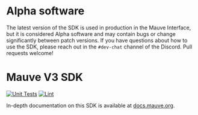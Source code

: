 # Alpha software

The latest version of the SDK is used in production in the Mauve Interface,
but it is considered Alpha software and may contain bugs or change significantly between patch versions.
If you have questions about how to use the SDK, please reach out in the `#dev-chat` channel of the Discord.
Pull requests welcome!

# Mauve V3 SDK

[![Unit Tests](https://github.com/violet-protocol/mauve-v3-sdk/workflows/Unit%20Tests/badge.svg)](https://github.com/violet-protocol/mauve-v3-sdk/actions?query=workflow%3A%22Unit+Tests%22)
[![Lint](https://github.com/violet-protocol/mauve-v3-sdk/workflows/Lint/badge.svg)](https://github.com/violet-protocol/mauve-v3-sdk/actions?query=workflow%3ALint)

In-depth documentation on this SDK is available at [docs.mauve.org](https://docs.mauve.org/).

